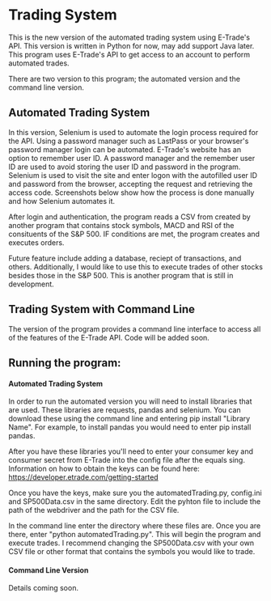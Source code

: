 # Trading System

This is the new version of the automated trading system using E-Trade's API. This version is written in Python for now, may add support
Java later. This program uses E-Trade's API to get access to an account to perform automated trades. 

There are two version to this program; the automated version and the command line version. 

## Automated Trading System
In this version, Selenium is used to automate the login process required for the API. Using a password manager such as LastPass or your browser's password manager login can be automated. E-Trade's website has an option to remember user ID. A password manager and the remember user ID are used to avoid storing the user ID and password in the program. Selenium is used to visit the site and enter logon with the autofilled user ID and password from the browser, accepting the request and retrieving the access code. Screenshots below show how the process is done manually and how Selenium automates it.

After login and authentication, the program reads a CSV from created by another program that contains stock symbols, MACD and RSI of the consituents of the S&P 500. IF conditions are met, the program creates and executes orders.

Future feature include adding a database, reciept of transactions, and others. Additionally, I would like to use this to execute trades of other stocks besides those in the S&P 500. This is another program that is still in development. 

## Trading System with Command Line
The version of the program provides a command line interface to access all of the features of the E-Trade API. 
Code will be added soon.

## Running the program:

#### Automated Trading System
In order to run the automated version you will need to install libraries that are used. These libraries are requests, pandas and selenium.
You can download these using the command line and entering pip install "Library Name". For example, to install pandas you would need to enter pip install pandas. 

After you have these libraries you'll need to enter your consumer key and consumer secret from E-Trade into the config file after the equals sing. Information on how to obtain the keys can be found here: https://developer.etrade.com/getting-started

Once you have the keys, make sure you the automatedTrading.py, config.ini and SP500Data.csv in the same directory. Edit the pyhton file to include the path of the webdriver and the path for the CSV file. 

In the command line enter the directory where these files are. Once you are there, enter "python automatedTrading.py". This will begin the program and execute trades. I recommend changing the SP500Data.csv with your own CSV file or other format that contains the symbols you would like to trade.

#### Command Line Version
Details coming soon.
